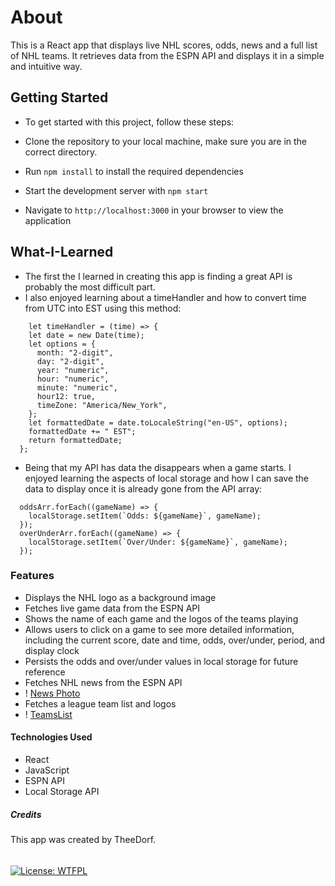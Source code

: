 # About

This is a React app that displays live NHL scores, odds, news and a full list of NHL teams. It retrieves data from the ESPN API and displays it in a simple and intuitive way.

## Getting Started

* To get started with this project, follow these steps:

* Clone the repository to your local machine, make sure you are in the correct directory.
* Run `npm install` to install the required dependencies
* Start the development server with `npm start`
* Navigate to `http://localhost:3000` in your browser to view the application

## What-I-Learned
* The first the I learned in creating this app is finding a great API is probably the most difficult part.
* I also enjoyed learning about a timeHandler and how to convert time from UTC into EST using this method: 
```
    let timeHandler = (time) => {
    let date = new Date(time);
    let options = {
      month: "2-digit",
      day: "2-digit",
      year: "numeric",
      hour: "numeric",
      minute: "numeric",
      hour12: true,
      timeZone: "America/New_York",
    };
    let formattedDate = date.toLocaleString("en-US", options);
    formattedDate += " EST";
    return formattedDate;
  };
```

* Being that my API has data the disappears when a game starts. I enjoyed learning the aspects of local storage and how I can save the data to display once it is already gone from the API array:
```
  oddsArr.forEach((gameName) => {
    localStorage.setItem(`Odds: ${gameName}`, gameName);
  });
  overUnderArr.forEach((gameName) => {
    localStorage.setItem(`Over/Under: ${gameName}`, gameName);
  });
  ```
  
### Features

* Displays the NHL logo as a background image
* Fetches live game data from the ESPN API
* Shows the name of each game and the logos of the teams playing
* Allows users to click on a game to see more detailed information, including the current score, date and time, odds, over/under, period, and display clock
* Persists the odds and over/under values in local storage for future reference
* Fetches NHL news from the ESPN API
* ! [News Photo](./src/assets/NewsPic.png)
* Fetches a league team list and logos 
* ! [TeamsList](./src/assets/TeamsListPic.png)

#### Technologies Used
* React
* JavaScript
* ESPN API
* Local Storage API

##### Credits

This app was created by TheeDorf. 


######
[![License: WTFPL](https://img.shields.io/badge/License-WTFPL-brightgreen.svg)](http://www.wtfpl.net/about/)

